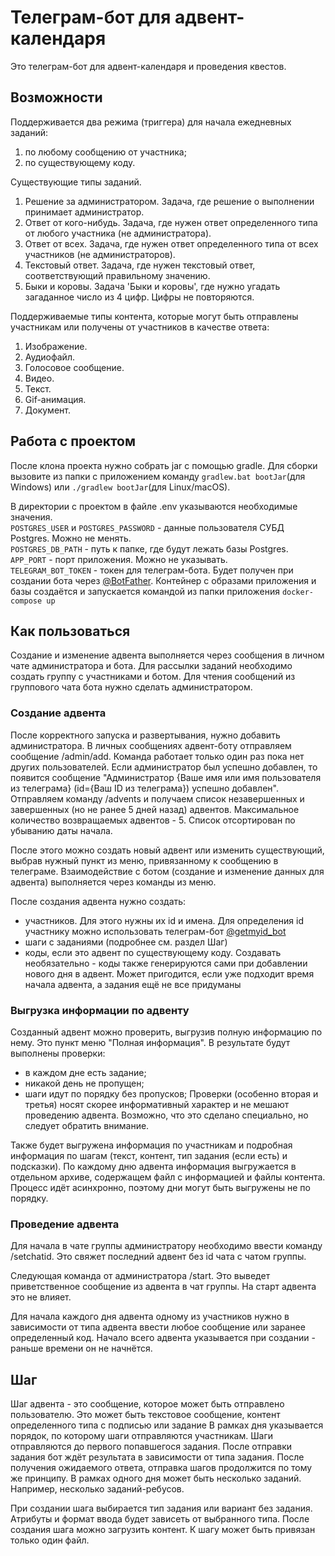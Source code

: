 # Телеграм-бот для адвент-календаря

Это телеграм-бот для адвент-календаря и проведения квестов. 


## Возможности

Поддерживается два режима (триггера) для начала ежедневных заданий:
 1. по любому сообщению от участника;
 2. по существующему коду.

Существующие типы заданий.
 1. Решение за администратором. Задача, где решение о выполнении принимает администратор.
 2. Ответ от кого-нибудь. Задача, где нужен ответ определенного типа от любого участника (не администратора).
 3. Ответ от всех. Задача, где нужен ответ определенного типа от всех участников (не администраторов).
 4. Текстовый ответ. Задача, где нужен текстовый ответ, соответствующий правильному значению.
 5. Быки и коровы. Задача 'Быки и коровы', где нужно угадать загаданное число из 4 цифр. Цифры не повторяются.

Поддерживаемые типы контента, которые могут быть отправлены участникам или получены от участников в качестве ответа:

 1. Изображение.
 2. Аудиофайл.
 3. Голосовое сообщение.
 4. Видео.
 5. Текст.
 6. Gif-анимация.
 7. Документ.

## Работа с проектом
После клона проекта нужно собрать jar с помощью gradle. Для сборки вызовите из папки с приложением команду `gradlew.bat bootJar`(для Windows) или `./gradlew bootJar`(для Linux/macOS).

В директории с проектом в файле .env указываются необходимые значения.
<br/>`POSTGRES_USER` и `POSTGRES_PASSWORD` - данные пользователя СУБД Postgres. Можно не менять. 
<br/>`POSTGRES_DB_PATH` - путь к папке, где будут лежать базы Postgres.
<br/>`APP_PORT` - порт приложения. Можно не указывать.
<br/>`TELEGRAM_BOT_TOKEN` - токен для телеграм-бота. Будет получен при создании бота через [@BotFather](https://t.me/BotFather).
Контейнер с образами приложения и базы создаётся и запускается командой из папки приложения
`docker-compose up`

## Как пользоваться
Создание и изменение адвента выполняется через сообщения в личном чате администратора и бота. Для рассылки заданий необходимо создать группу с участниками и ботом. Для чтения сообщений из группового чата бота нужно сделать администратором.

### Создание адвента
После корректного запуска и развертывания, нужно добавить администратора. В личных сообщениях адвент-боту отправляем сообщение /admin/add. Команда работает только один раз пока нет других пользователей. Если администратор был успешно добавлен, то появится сообщение "Администратор  {Ваше имя или имя пользователя из телеграма} (id={Ваш ID из телеграма}) успешно добавлен".
Отправляем команду /advents и получаем список незавершенных и завершенных (но не ранее 5 дней назад) адвентов. Максимальное количество возвращаемых адвентов - 5. Список отсортирован по убыванию даты начала. 

После этого можно создать новый адвент или изменить существующий, выбрав нужный пункт из меню, привязанному к сообщению в телеграме. Взаимодействие с ботом (создание и изменение данных для адвента) выполняется через команды из меню.

После создания адвента нужно создать: 
 - участников. Для этого нужны их id и имена. Для определения id участнику можно использовать телеграм-бот [@getmyid_bot](https://t.me/getmyid_bot)
 - шаги с заданиями (подробнее см. раздел Шаг)
 - коды, если это адвент по существующему коду. Создавать необязательно - коды также генерируются сами при добавлении нового дня в адвент. Может пригодится, если уже подходит время начала адвента, а задания ещё не все придуманы

### Выгрузка информации по адвенту
Созданный адвент можно проверить, выгрузив полную информацию по нему. Это пункт меню "Полная информация". В результате будут выполнены проверки:
 - в каждом дне есть задание;
 - никакой день не пропущен;
 - шаги идут по порядку без пропусков;
Проверки (особенно вторая и третья) носят скорее информативный характер и не мешают проведению адвента. Возможно, что это сделано специально, но следует обратить внимание.

Также будет выгружена информация по участникам и подробная информация по шагам (текст, контент, тип задания (если есть) и подсказки). По каждому дню адвента информация выгружается в отдельном архиве, содержащем файл с информацией и файлы контента. Процесс идёт асинхронно, поэтому дни могут быть выгружены не по порядку.

### Проведение адвента
Для начала в чате группы администратору необходимо ввести команду /setchatid. Это свяжет последний адвент без id чата с чатом группы.

Следующая команда от администратора /start. Это выведет приветственное сообщение из адвента в чат группы. На старт адвента это не влияет.

Для начала каждого дня адвента одному из участников нужно в зависимости от типа адвента ввести любое сообщение или заранее определенный код. Начало всего адвента указывается при создании - раньше времени он не начнётся.

## Шаг
Шаг адвента - это сообщение, которое может быть отправлено пользователю. Это может быть текстовое сообщение, контент определенного типа с подписью или задание В рамках дня указывается порядок, по которому шаги отправляются участникам. Шаги отправляются до первого попавшегося задания. После отправки задания бот ждёт результата в зависимости от типа задания. После получения ожидаемого ответа, отправка шагов продолжится по тому же принципу. В рамках одного дня может быть несколько заданий. Например, несколько заданий-ребусов.

При создании шага выбирается тип задания или вариант без задания. Атрибуты и формат ввода будет зависеть от выбранного типа. После создания шага можно загрузить контент. К шагу может быть привязан только один файл.
